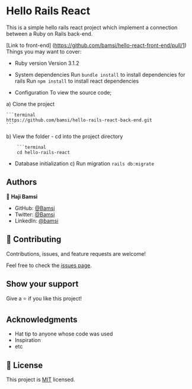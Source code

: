 # Hello Rails React

This is a simple hello rails react project which implement a connection between a Ruby on Rails back-end.

[Link to front-end] (https://github.com/bamsi/hello-react-front-end/pull/1)
Things you may want to cover:

- Ruby version
  Version 3.1.2

- System dependencies
  Run `bundle install` to install dependencies for rails
  Run `npm install` to install react dependencies

- Configuration
  To view the source code;

a) Clone the project

    ```terminal
    https://github.com/bamsi/hello-rails-react-back-end.git
    ```

b) View the folder - cd into the project directory

        ```terminal
        cd hello-rails-react

- Database initialization
  c) Run migration
  `rails db:migrate`

## Authors

👤 **Haji Bamsi**

- GitHub: [@Bamsi](https://github.com/bamsi)
- Twitter: [@Bamsi](https://twitter.com/bamsi)
- LinkedIn: [@bamsi](https://linkedin.com/in/bamsi)

## 🤝 Contributing

Contributions, issues, and feature requests are welcome!

Feel free to check the [issues page](../../issues/).

## Show your support

Give a ⭐️ if you like this project!

## Acknowledgments

- Hat tip to anyone whose code was used
- Inspiration
- etc

## 📝 License

This project is [MIT](./MIT.md) licensed.
